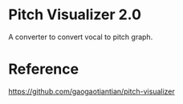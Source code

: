 # Pitch Visualizer 2.0
 A converter to convert vocal to pitch graph.

# Reference
 https://github.com/gaogaotiantian/pitch-visualizer
